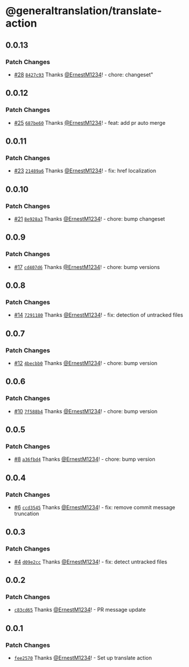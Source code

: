 # @generaltranslation/translate-action

## 0.0.13

### Patch Changes

- [#28](https://github.com/generaltranslation/translate/pull/28) [`8427c93`](https://github.com/generaltranslation/translate/commit/8427c9334c2bc40fff8fa0b1a12693e8ac34ddcb) Thanks [@ErnestM1234](https://github.com/ErnestM1234)! - chore: changeset"

## 0.0.12

### Patch Changes

- [#25](https://github.com/generaltranslation/translate/pull/25) [`687be60`](https://github.com/generaltranslation/translate/commit/687be609bf597dbceb820c077b2f9ec341107fbe) Thanks [@ErnestM1234](https://github.com/ErnestM1234)! - feat: add pr auto merge

## 0.0.11

### Patch Changes

- [#23](https://github.com/generaltranslation/translate/pull/23) [`21489a6`](https://github.com/generaltranslation/translate/commit/21489a6c35a15bc6f848629cc59183a246f713f8) Thanks [@ErnestM1234](https://github.com/ErnestM1234)! - fix: href localization

## 0.0.10

### Patch Changes

- [#21](https://github.com/generaltranslation/translate/pull/21) [`8e928a3`](https://github.com/generaltranslation/translate/commit/8e928a3c0eb0eac0059735d89884d61efeaad191) Thanks [@ErnestM1234](https://github.com/ErnestM1234)! - chore: bump changeset

## 0.0.9

### Patch Changes

- [#17](https://github.com/generaltranslation/translate/pull/17) [`cd407d6`](https://github.com/generaltranslation/translate/commit/cd407d65905f2baa73f2cf59fa0f1a5f588fe496) Thanks [@ErnestM1234](https://github.com/ErnestM1234)! - chore: bump versions

## 0.0.8

### Patch Changes

- [#14](https://github.com/generaltranslation/translate/pull/14) [`7291180`](https://github.com/generaltranslation/translate/commit/7291180f6f5d47efbcbe9e42d1eac5c4cbe42fa7) Thanks [@ErnestM1234](https://github.com/ErnestM1234)! - fix: detection of untracked files

## 0.0.7

### Patch Changes

- [#12](https://github.com/generaltranslation/translate/pull/12) [`4becbb0`](https://github.com/generaltranslation/translate/commit/4becbb0cfc71d111cd0f40e90de70329824335e1) Thanks [@ErnestM1234](https://github.com/ErnestM1234)! - chore: bump version

## 0.0.6

### Patch Changes

- [#10](https://github.com/generaltranslation/translate/pull/10) [`7f588b4`](https://github.com/generaltranslation/translate/commit/7f588b4e38cbbf3890c16dc1e9e787a1a462819c) Thanks [@ErnestM1234](https://github.com/ErnestM1234)! - chore: bump version

## 0.0.5

### Patch Changes

- [#8](https://github.com/generaltranslation/translate/pull/8) [`a36fbd4`](https://github.com/generaltranslation/translate/commit/a36fbd47208e6a47a13fc05b291823685965aa8d) Thanks [@ErnestM1234](https://github.com/ErnestM1234)! - chore: bump version

## 0.0.4

### Patch Changes

- [#6](https://github.com/generaltranslation/translate/pull/6) [`ccd3545`](https://github.com/generaltranslation/translate/commit/ccd354575f639b5bc5fd3b1bcc28e3df9bd5d0f8) Thanks [@ErnestM1234](https://github.com/ErnestM1234)! - fix: remove commit message truncation

## 0.0.3

### Patch Changes

- [#4](https://github.com/generaltranslation/translate/pull/4) [`d09e2cc`](https://github.com/generaltranslation/translate/commit/d09e2ccdd99f733d4f635f85df65f246b62cc392) Thanks [@ErnestM1234](https://github.com/ErnestM1234)! - fix: detect untracked files

## 0.0.2

### Patch Changes

- [`c83cd65`](https://github.com/generaltranslation/translate/commit/c83cd65018471c46560bc1c767a86eec271466f8) Thanks [@ErnestM1234](https://github.com/ErnestM1234)! - PR message update

## 0.0.1

### Patch Changes

- [`fee2570`](https://github.com/generaltranslation/translate/commit/fee25707984c4c06e20fdd4f9b8d7e810be62bf2) Thanks [@ErnestM1234](https://github.com/ErnestM1234)! - Set up translate action
